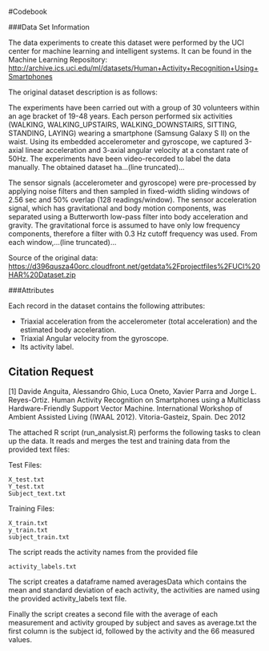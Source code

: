 #Codebook


###Data Set Information

The data experiments to create this dataset were performed by the UCI center for machine learning and intelligent systems. It can be found in the Machine Learning Repository: http://archive.ics.uci.edu/ml/datasets/Human+Activity+Recognition+Using+Smartphones

The original dataset description is as follows:

The experiments have been carried out with a group of 30 volunteers within an age bracket of 19-48 years. Each person performed six activities (WALKING, WALKING_UPSTAIRS, WALKING_DOWNSTAIRS, SITTING, STANDING, LAYING) wearing a smartphone (Samsung Galaxy S II) on the waist. Using its embedded accelerometer and gyroscope, we captured 3-axial linear acceleration and 3-axial angular velocity at a constant rate of 50Hz. The experiments have been video-recorded to label the data manually. The obtained dataset ha...(line truncated)...

The sensor signals (accelerometer and gyroscope) were pre-processed by applying noise filters and then sampled in fixed-width sliding windows of 2.56 sec and 50% overlap (128 readings/window). The sensor acceleration signal, which has gravitational and body motion components, was separated using a Butterworth low-pass filter into body acceleration and gravity. The gravitational force is assumed to have only low frequency components, therefore a filter with 0.3 Hz cutoff frequency was used. From each window,...(line truncated)...

Source of the original data: https://d396qusza40orc.cloudfront.net/getdata%2Fprojectfiles%2FUCI%20HAR%20Dataset.zip

###Attributes

Each record in the dataset contains the following attributes:
- Triaxial acceleration from the accelerometer (total acceleration) and the estimated body acceleration.
- Triaxial Angular velocity from the gyroscope.
- Its activity label.


Citation Request
-----------------------

[1] Davide Anguita, Alessandro Ghio, Luca Oneto, Xavier Parra and Jorge L. Reyes-Ortiz. Human Activity Recognition on Smartphones using a Multiclass Hardware-Friendly Support Vector Machine. International Workshop of Ambient Assisted Living (IWAAL 2012). Vitoria-Gasteiz, Spain. Dec 2012


The attached R script (run_analysist.R) performs the following tasks to clean up the data.
It reads and merges the test and training data from the provided text files:

Test Files:
```
X_test.txt
Y_test.txt
Subject_text.txt
```
Training Files:
```
X_train.txt
y_train.txt
subject_train.txt
```
The script reads the activity names from the provided file
```
activity_labels.txt
```

The script creates a dataframe named averagesData which contains the mean and standard deviation of each activity, the activities are named using the provided activity_labels text file.

Finally the script creates a second file with the average of each measurement and activity grouped by subject and saves as average.txt the first column is the subject id, followed by the activity and the 66 measured values. 
